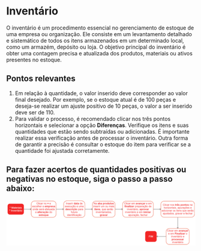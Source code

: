 # Inventário

O inventário é um procedimento essencial no gerenciamento de estoque de uma empresa ou organização. Ele consiste em um levantamento detalhado e sistemático de todos os itens armazenados em um determinado local, como um armazém, depósito ou loja. O objetivo principal do inventário é obter uma contagem precisa e atualizada dos produtos, materiais ou ativos presentes no estoque.

## Pontos relevantes

1. Em relação à quantidade, o valor inserido deve corresponder ao valor final desejado. Por exemplo, se o estoque atual é de 100 peças e deseja-se realizar um ajuste positivo de 10 peças, o valor a ser inserido deve ser de 110.
1. Para validar o processo, é recomendado clicar nos três pontos horizontais e selecionar a opção **Diferenças**. Verifique os itens e suas quantidades que estão sendo subtraídas ou adicionadas. É importante realizar essa verificação antes de processar o inventário. Outra forma de garantir a precisão é consultar o estoque do item para verificar se a quantidade foi ajustada corretamente.

## Para fazer acertos de quantidades positivas ou negativas no estoque, siga o passo a passo abaixo:

![Inventário](inventory.png)
